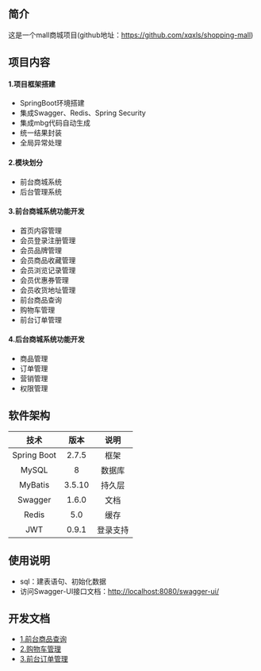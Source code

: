 ## 简介

这是一个mall商城项目(github地址：https://github.com/xqxls/shopping-mall)



## 项目内容

#### 1.项目框架搭建

- SpringBoot环境搭建
- 集成Swagger、Redis、Spring Security
- 集成mbg代码自动生成
- 统一结果封装
- 全局异常处理

#### 2.模块划分

- 前台商城系统
- 后台管理系统

#### 3.前台商城系统功能开发

- 首页内容管理
- 会员登录注册管理
- 会员品牌管理
- 会员商品收藏管理
- 会员浏览记录管理
- 会员优惠券管理
- 会员收货地址管理
- 前台商品查询
- 购物车管理
- 前台订单管理

#### 4.后台商城系统功能开发

- 商品管理
- 订单管理
- 营销管理
- 权限管理

## 软件架构

|    技术     |  版本  |   说明   |
| :---------: | :----: | :------: |
| Spring Boot | 2.7.5  |   框架   |
|    MySQL    |   8    |  数据库  |
|   MyBatis   | 3.5.10 |  持久层  |
|   Swagger   | 1.6.0  |   文档   |
|    Redis    |  5.0   |   缓存   |
|     JWT     | 0.9.1  | 登录支持 |



## 使用说明

- sql：建表语句、初始化数据
- 访问Swagger-UI接口文档：<http://localhost:8080/swagger-ui/>

## 开发文档

- [1.前台商品查询](/md/idea-plugin/project/mall/1.前台商品查询.md)
- [2.购物车管理](/md/idea-plugin/project/mall/2.购物车管理.md)
- [3.前台订单管理](/md/idea-plugin/project/mall/3.前台订单管理.md)

